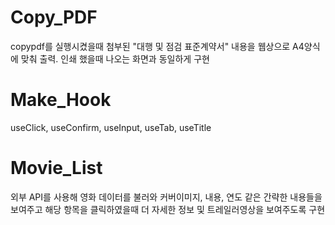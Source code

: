 # Copy_PDF

copypdf를 실행시켰을때 첨부된 "대행 및 점검 표준계약서" 내용을 웹상으로 A4양식에 맞춰 출력.
인쇄 했을때 나오는 화면과 동일하게 구현


# Make_Hook

useClick, useConfirm, useInput, useTab, useTitle


# Movie_List

외부 API를 사용해 영화 데이터를 불러와 커버이미지, 내용, 연도 같은 간략한 내용들을 보여주고
해당 항목을 클릭하였을때 더 자세한 정보 및 트레일러영상을 보여주도록 구현
